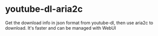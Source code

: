 # youtube-dl-aria2c
Get the download info in json format from youtube-dl, then use aria2c to download. It's faster and can be managed with WebUI
